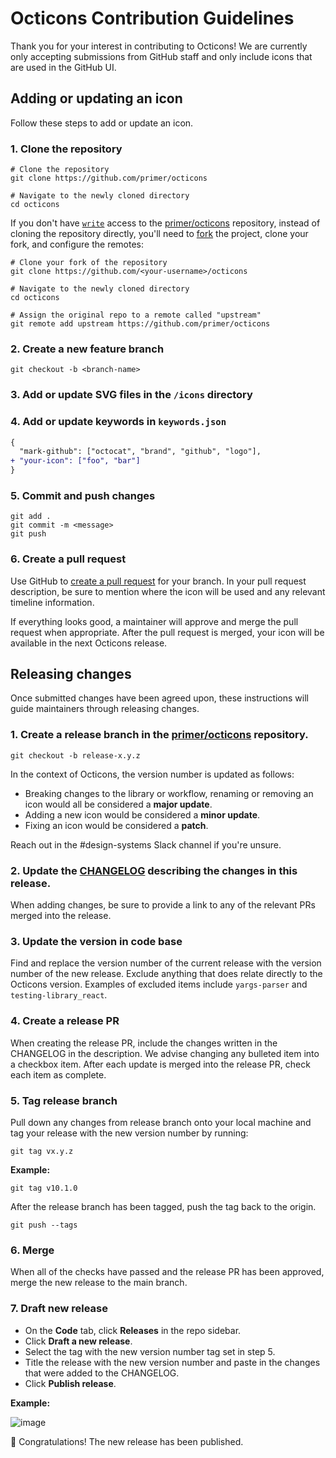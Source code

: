 # Octicons Contribution Guidelines

Thank you for your interest in contributing to Octicons! We are currently only accepting submissions from GitHub staff and only include icons that are used in the GitHub UI.

## Adding or updating an icon

Follow these steps to add or update an icon.

### 1. Clone the repository

```shell
# Clone the repository
git clone https://github.com/primer/octicons

# Navigate to the newly cloned directory
cd octicons
```

If you don't have [`write`](https://help.github.com/en/github/getting-started-with-github/access-permissions-on-github) access to the [primer/octicons](https://github.com/primer/octicons) repository, instead of cloning the repository directly, you'll need to [fork](http://help.github.com/fork-a-repo/) the project, clone your fork, and configure the remotes:

```shell
# Clone your fork of the repository
git clone https://github.com/<your-username>/octicons

# Navigate to the newly cloned directory
cd octicons

# Assign the original repo to a remote called "upstream"
git remote add upstream https://github.com/primer/octicons
```

### 2. Create a new feature branch

```shell
git checkout -b <branch-name>
```

### 3. Add or update SVG files in the `/icons` directory

### 4. Add or update keywords in `keywords.json`

```diff
{
  "mark-github": ["octocat", "brand", "github", "logo"],
+ "your-icon": ["foo", "bar"]
}
```

### 5. Commit and push changes

```shell
git add .
git commit -m <message>
git push
```

### 6. Create a pull request

Use GitHub to [create a pull request](https://help.github.com/en/desktop/contributing-to-projects/creating-a-pull-request) for your branch. In your pull request description, be sure to mention where the icon will be used and any relevant timeline information.

If everything looks good, a maintainer will approve and merge the pull request when appropriate. After the pull request is merged, your icon will be available in the next Octicons release.

## Releasing changes 

Once submitted changes have been agreed upon, these instructions will guide maintainers through releasing changes.

### 1. Create a release branch in the [primer/octicons](https://github.com/primer/octicons) repository.

```shell
git checkout -b release-x.y.z
```

In the context of Octicons, the version number is updated as follows:

- Breaking changes to the library or workflow, renaming or removing an icon would all be considered a **major update**. 
- Adding a new icon would be considered a **minor update**.
- Fixing an icon would be considered a **patch**.

Reach out in the #design-systems Slack channel if you're unsure.

### 2. Update the [CHANGELOG](https://github.com/primer/octicons/blob/master/CHANGELOG.md) describing the changes in this release.

When adding changes, be sure to provide a link to any of the relevant PRs merged into the release. 

### 3. Update the version in code base

Find and replace the version number of the current release with the version number of the new release. Exclude anything that does relate directly to the Octicons version. Examples of excluded items include `yargs-parser` and `testing-library_react`.

### 4. Create a release PR

When creating the release PR, include the changes written in the CHANGELOG in the description. We advise changing any bulleted item into a checkbox item. After each update is merged into the release PR, check each item as complete.

### 5. Tag release branch

Pull down any changes from release branch onto your local machine and tag your release with the new version number by running:

```shell
git tag vx.y.z
```
**Example:**

```shell
git tag v10.1.0
```

After the release branch has been tagged, push the tag back to the origin.

```shell
git push --tags
```

### 6. Merge
When all of the checks have passed and the release PR has been approved, merge the new release to the main branch.

### 7. Draft new release
- On the **Code** tab, click **Releases** in the repo sidebar.
- Click **Draft a new release**.
- Select the tag with the new version number tag set in step 5.
- Title the release with the new version number and paste in the changes that were added to the CHANGELOG.
- Click **Publish release**.

**Example:**

![image](https://user-images.githubusercontent.com/10384315/91103190-c6171e80-e61f-11ea-8396-7138996cff30.png)


🎉 Congratulations! The new release has been published.


